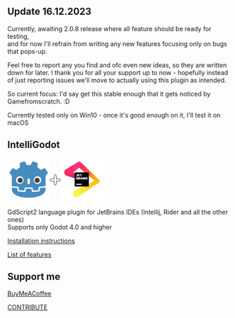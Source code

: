 ## Update 16.12.2023

Currently, awaiting 2.0.8 release where all feature should be ready for testing,  
and for now I'll refrain from writing any new features focusing only on bugs that pops-up.

Feel free to report any you find and ofc even new ideas, so they are written down for later.
I thank you for all your support up to now - hopefully instead of just reporting issues we'll move to actually using
this plugin as intended.

So current focus: I'd say get this stable enough that it gets noticed by Gamefromscratch. :D

Currently tested only on Win10 - once it's good enough on it, I'll test it on macOS

## IntelliGodot

<div style="display: flex; align-items: center;">
    <a href="https://godotengine.org">
        <img src="screens/godot.svg" alt="JetBrains" width="96">
    </a>
    <img src="screens/plus.png">
    <a href="https://www.jetbrains.com" data-ui-trademark="Copyright © 2000-2023 JetBrains s.r.o. JetBrains and the JetBrains logo are registered trademarks of JetBrains s.r.o.">
        <img src="screens/jb_beam.svg" alt="Godot" width="96">
    </a>
</div>

GdScript2 language plugin for JetBrains IDEs (Intellij, Rider and all the other ones)  
Supports only Godot 4.0 and higher

[Installation instructions](documentation%2Finstallation.md)

[List of features](documentation%2Ffeatures%2Ffeatures.md)

## Support me

[BuyMeACoffee](https://www.buymeacoffee.com/iceexplosive)

[CONTRIBUTE](CONTRIBUTE.md)
